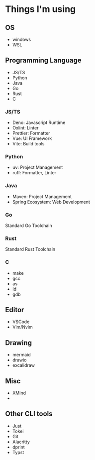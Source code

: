 # Things I'm using

## OS

- windows
- WSL

## Programming Language

- JS/TS
- Python
- Java
- Go
- Rust
- C

### JS/TS

- Deno: Javascript Runtime
- Oxlint: Linter
- Prettier: Formatter
- Vue: UI Framework
- Vite: Build tools

### Python

- uv: Project Management
- ruff: Formatter, Linter

### Java

- Maven: Project Management
- Spring Ecosystem: Web Development

### Go

Standard Go Toolchain

### Rust

Standard Rust Toolchain

### C

- make
- gcc
- as
- ld
- gdb

## Editor

- VSCode
- Vim/Nvim

## Drawing

- mermaid
- drawio
- excalidraw

## Misc

- XMind
-

## Other CLI tools

- Just
- Tokei
- Git
- Alacritty
- dprint
- Typst
